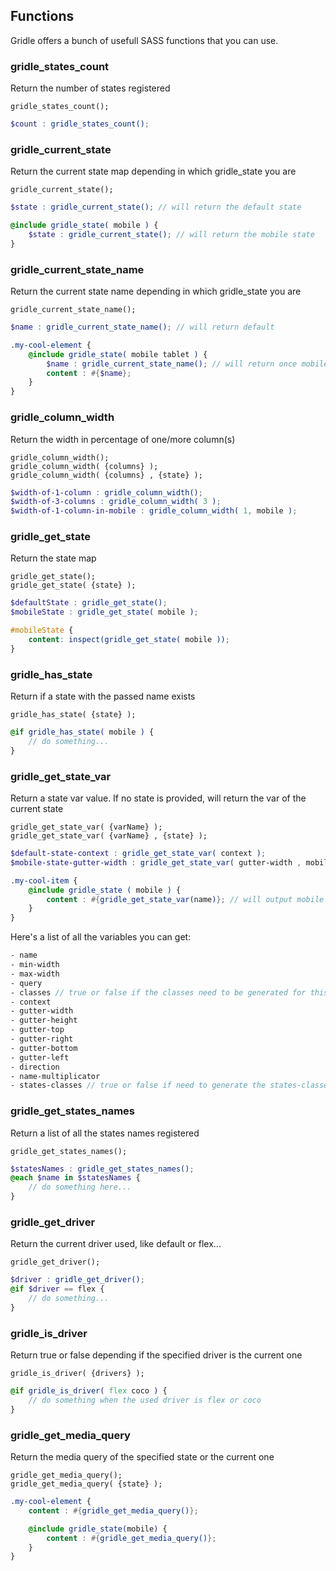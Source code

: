## Functions

Gridle offers a bunch of usefull SASS functions that you can use.


### gridle_states_count

Return the number of states registered

```fn
gridle_states_count();
```

```scss
$count : gridle_states_count();
```


### gridle_current_state

Return the current state map depending in which gridle_state you are

```fn
gridle_current_state();
```

```scss
$state : gridle_current_state(); // will return the default state

@include gridle_state( mobile ) {
	$state : gridle_current_state(); // will return the mobile state
}
```


### gridle_current_state_name

Return the current state name depending in which gridle_state you are

```fn
gridle_current_state_name();
```

```scss
$name : gridle_current_state_name(); // will return default

.my-cool-element {
	@include gridle_state( mobile tablet ) {
		$name : gridle_current_state_name(); // will return once mobile and once tablet
		content : #{$name};
	}
}
```


### gridle_column_width

Return the width in percentage of one/more column(s)

```fn
gridle_column_width();
gridle_column_width( {columns} );
gridle_column_width( {columns} , {state} );
```

```scss
$width-of-1-column : gridle_column_width();
$width-of-3-columns : gridle_column_width( 3 );
$width-of-1-column-in-mobile : gridle_column_width( 1, mobile );
```


### gridle_get_state

Return the state map

```fn
gridle_get_state();
gridle_get_state( {state} );
```

```scss
$defaultState : gridle_get_state();
$mobileState : gridle_get_state( mobile );

#mobileState {
	content: inspect(gridle_get_state( mobile ));
}
```


### gridle_has_state

Return if a state with the passed name exists

```fn
gridle_has_state( {state} );
```

```scss
@if gridle_has_state( mobile ) {
	// do something...
}
```


### gridle_get_state_var

Return a state var value. If no state is provided, will return the var of the current state

```fn
gridle_get_state_var( {varName} );
gridle_get_state_var( {varName} , {state} );
```

```scss
$default-state-context : gridle_get_state_var( context );
$mobile-state-gutter-width : gridle_get_state_var( gutter-width , mobile );

.my-cool-item {
	@include gridle_state ( mobile ) {
		content : #{gridle_get_state_var(name)}; // will output mobile
	}
}
```

Here's a list of all the variables you can get:

```scss
- name
- min-width
- max-width
- query
- classes // true or false if the classes need to be generated for this state
- context
- gutter-width
- gutter-height
- gutter-top
- gutter-right
- gutter-bottom
- gutter-left
- direction
- name-multiplicator
- states-classes // true or false if need to generate the states-classes
```


### gridle_get_states_names

Return a list of all the states names registered

```fn
gridle_get_states_names();
```

```scss
$statesNames : gridle_get_states_names();
@each $name in $statesNames {
	// do something here...
}
```


### gridle_get_driver

Return the current driver used, like default or flex...

```fn
gridle_get_driver();
```

```scss
$driver : gridle_get_driver();
@if $driver == flex {
	// do something...
}
```


### gridle_is_driver

Return true or false depending if the specified driver is the current one

```fn
gridle_is_driver( {drivers} );
```

```scss
@if gridle_is_driver( flex coco ) {
	// do something when the used driver is flex or coco
}
```


### gridle_get_media_query

Return the media query of the specified state or the current one

```fn
gridle_get_media_query();
gridle_get_media_query( {state} );
```

```scss
.my-cool-element {
	content : #{gridle_get_media_query()};

	@include gridle_state(mobile) {
		content : #{gridle_get_media_query()};
	}
}
```

